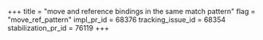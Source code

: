 +++
title = "move and reference bindings in the same match pattern"
flag = "move_ref_pattern"
impl_pr_id = 68376
tracking_issue_id = 68354
stabilization_pr_id = 76119
+++
